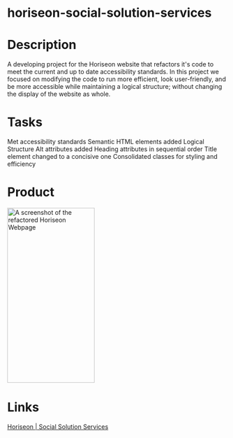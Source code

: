 # horiseon-social-solution-services


# Description

A developing project for the Horiseon website that refactors it's code to meet the current and up to date accessibility standards. In this project we focused on modifying the code to run more efficient,  look user-friendly, and be more accessible while maintaining a logical structure; without changing the display of the website as whole.

# Tasks

Met accessibility standards
Semantic HTML elements added
Logical Structure
Alt attributes added
Heading attributes in sequential order
Title element changed to a concisive one
Consolidated classes for styling and efficiency

# Product

<img src="https://user-images.githubusercontent.com/80929740/115324197-515c9b80-a13e-11eb-9845-3561d11cc6a3.png" width="200" height="400" alt="A screenshot of the refactored Horiseon Webpage"/>

# Links

[Horiseon | Social Solution Services](https://tannercarter.github.io/horiseon-social-solution-services/ )
